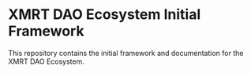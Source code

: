 # XMRT DAO Ecosystem Initial Framework

This repository contains the initial framework and documentation for the XMRT DAO Ecosystem.